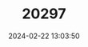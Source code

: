---
title: "20297"
category: "Sminthopsis leucopus"
draft: false
date: 2024-02-22 13:03:50
languages:
  French: ["Souris marsupiale à pieds blancs"]
  English: ["White-footed Dunnart"]
---